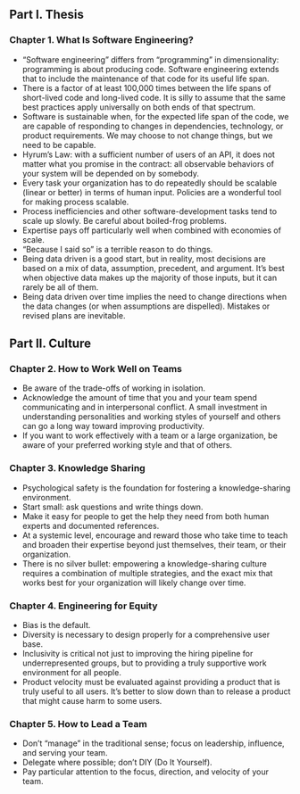 ## Part I. Thesis

### Chapter 1. What Is Software Engineering?
- “Software engineering” differs from “programming” in dimensionality: programming is about producing code. 
  Software engineering extends that to include the maintenance of that code for its useful life span.
- There is a factor of at least 100,000 times between the life spans of short-lived code and long-lived code. 
  It is silly to assume that the same best practices apply universally on both ends of that spectrum.
- Software is sustainable when, for the expected life span of the code, we are capable of 
  responding to changes in dependencies, technology, or product requirements. 
  We may choose to not change things, but we need to be capable.
- Hyrum’s Law: with a sufficient number of users of an API, it does not matter what you promise in the contract: 
  all observable behaviors of your system will be depended on by somebody.
- Every task your organization has to do repeatedly should be scalable (linear or better) in terms of human input. 
  Policies are a wonderful tool for making process scalable.
- Process inefficiencies and other software-development tasks tend to scale up slowly. 
  Be careful about boiled-frog problems.
- Expertise pays off particularly well when combined with economies of scale.
- “Because I said so” is a terrible reason to do things.
- Being data driven is a good start, but in reality, most decisions are based on a mix of data, assumption, 
  precedent, and argument. It’s best when objective data makes up the majority of those inputs, 
  but it can rarely be all of them.
- Being data driven over time implies the need to change directions when the data changes 
  (or when assumptions are dispelled). Mistakes or revised plans are inevitable.


## Part II. Culture

### Chapter 2. How to Work Well on Teams
- Be aware of the trade-offs of working in isolation.
- Acknowledge the amount of time that you and your team spend communicating and in interpersonal conflict.
  A small investment in understanding personalities and working styles of yourself and others can go a long way 
  toward improving productivity.
- If you want to work effectively with a team or a large organization, 
  be aware of your preferred working style and that of others.

### Chapter 3. Knowledge Sharing
- Psychological safety is the foundation for fostering a knowledge-sharing environment.
- Start small: ask questions and write things down.
- Make it easy for people to get the help they need from both human experts and documented references.
- At a systemic level, encourage and reward those who take time to teach and broaden their expertise 
  beyond just themselves, their team, or their organization.
- There is no silver bullet: empowering a knowledge-sharing culture requires a combination of multiple strategies, 
  and the exact mix that works best for your organization will likely change over time.

### Chapter 4. Engineering for Equity
- Bias is the default. 
- Diversity is necessary to design properly for a comprehensive user base. 
- Inclusivity is critical not just to improving the hiring pipeline for underrepresented groups, 
  but to providing a truly supportive work environment for all people. 
- Product velocity must be evaluated against providing a product that is truly useful to all users. 
  It’s better to slow down than to release a product that might cause harm to some users.

### Chapter 5. How to Lead a Team
- Don’t “manage” in the traditional sense; focus on leadership, influence, and serving your team. 
- Delegate where possible; don’t DIY (Do It Yourself). 
- Pay particular attention to the focus, direction, and velocity of your team.
